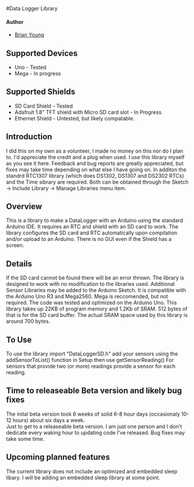 #Data Logger Library
#### Author

* [Brian Young](https://github.com/FreelanceJavaDev)

## Supported Devices

* Uno - Tested
* Mega - In progress

## Supported Shields
* SD Card Shield - Tested
* Adafruit 1.8" TFT shield with Micro SD card slot - In Progress
* Ethernet Shield - Untested, but likely compatable.

## Introduction
I did this on my own as a volunteer, I made no money on this nor do I plan to. 
I'd appreciate the credit and a plug when used.  I use this library myself as you see it here.  Feedback and bug reports are greatly appreciated, but fixes may take time depending on what else I have going on.
In additon the standrd RTC1307 library (which does DS1302, DS1307 and DS2302 RTCs) and the Time sibrary are required. 
Both can be obtained through the Sketch -> Include Library -> Manage Libraries menu item.

## Overview 
This is a library to make a DataLogger with an Arduino using the standard Arduino IDE.  It requires an RTC and shield with an SD card to work.
The library configures the SD card and RTC automatically upon compilation and/or upload to an Arduino.  There is no GUI even if the Shield has a screen. 

## Details
If the SD card cannot be found there will be an error thrown.
The library is designed to work with no modification to the libraries used.  Additional Sensor Libraries may be added to the Arduino Sketch.
It is compatible with the Arduino Uno R3 and Mega2560. Mega is reccomended, but not required.  The code was tested and optimized on the Arduino Uno.
This library takes up 22KB of program memory and 1.2Kb of SRAM. 512 bytes of that is for the SD card buffer.
The actual SRAM space used by this library is around 700 bytes.

## To Use
To use the library import "DataLoggerSD.h" add your sensors using the addSensorToList() function in Setup then use getSensorReading()
For sensors that provide two (or more) readings provide a sensor for each reading.

## Time to releaseable Beta version and likely bug fixes
The inital beta version took 6 weeks of solid 6-8 hour days (occasionaly 10-12 hours) about six days a week.  
Just to get to a releaseable beta version. I am just one person and I don't dedicate every waking hour to updating code I've released. Bug fixes may take some time.


## Upcoming planned features
The current library does not include an optimized and embedded sleep libary.  I will be adding an embedded sleep library at some point.
